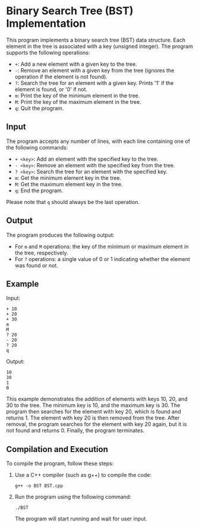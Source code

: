 # Binary Search Tree (BST) Implementation

This program implements a binary search tree (BST) data structure. Each element in the tree is associated with a key (unsigned integer). The program supports the following operations:

- `+`: Add a new element with a given key to the tree.
- `-`: Remove an element with a given key from the tree (ignores the operation if the element is not found).
- `?`: Search the tree for an element with a given key. Prints '1' if the element is found, or '0' if not.
- `m`: Print the key of the minimum element in the tree.
- `M`: Print the key of the maximum element in the tree.
- `q`: Quit the program.

## Input

The program accepts any number of lines, with each line containing one of the following commands:

- `+ <key>`: Add an element with the specified key to the tree.
- `- <key>`: Remove an element with the specified key from the tree.
- `? <key>`: Search the tree for an element with the specified key.
- `m`: Get the minimum element key in the tree.
- `M`: Get the maximum element key in the tree.
- `q`: End the program.

Please note that `q` should always be the last operation.

## Output

The program produces the following output:

- For `m` and `M` operations: the key of the minimum or maximum element in the tree, respectively.
- For `?` operations: a single value of 0 or 1 indicating whether the element was found or not.

## Example

Input:
```
+ 10
+ 20
+ 30
m
M
? 20
- 20
? 20
q
```

Output:
```
10
30
1
0
```

This example demonstrates the addition of elements with keys 10, 20, and 30 to the tree. The minimum key is 10, and the maximum key is 30. The program then searches for the element with key 20, which is found and returns 1. The element with key 20 is then removed from the tree. After removal, the program searches for the element with key 20 again, but it is not found and returns 0. Finally, the program terminates.


## Compilation and Execution

To compile the program, follow these steps:

1. Use a C++ compiler (such as g++) to compile the code:

   ```shell
   g++ -o BST BST.cpp
   ```

2. Run the program using the following command:

   ```shell
   ./BST
   ```

   The program will start running and wait for user input.